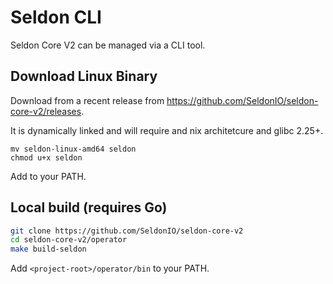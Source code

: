 # Seldon CLI

Seldon Core V2 can be managed via a CLI tool.

## Download Linux Binary

Download from a recent release from https://github.com/SeldonIO/seldon-core-v2/releases.

It is dynamically linked and will require and nix architetcure and glibc 2.25+.

```
mv seldon-linux-amd64 seldon
chmod u+x seldon
```

Add to your PATH.

## Local build (requires Go)

```bash
git clone https://github.com/SeldonIO/seldon-core-v2
cd seldon-core-v2/operator
make build-seldon
```

Add `<project-root>/operator/bin` to your PATH.




